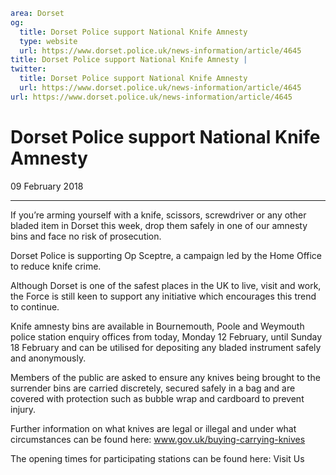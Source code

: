 ```yaml
area: Dorset
og:
  title: Dorset Police support National Knife Amnesty
  type: website
  url: https://www.dorset.police.uk/news-information/article/4645
title: Dorset Police support National Knife Amnesty |
twitter:
  title: Dorset Police support National Knife Amnesty
  url: https://www.dorset.police.uk/news-information/article/4645
url: https://www.dorset.police.uk/news-information/article/4645
```

# Dorset Police support National Knife Amnesty

09 February 2018

* * *

If you’re arming yourself with a knife, scissors, screwdriver or any other bladed item in Dorset this week, drop them safely in one of our amnesty bins and face no risk of prosecution.

Dorset Police is supporting Op Sceptre, a campaign led by the Home Office to reduce knife crime.

Although Dorset is one of the safest places in the UK to live, visit and work, the Force is still keen to support any initiative which encourages this trend to continue.

Knife amnesty bins are available in Bournemouth, Poole and Weymouth police station enquiry offices from today, Monday 12 February, until Sunday 18 February and can be utilised for depositing any bladed instrument safely and anonymously.

Members of the public are asked to ensure any knives being brought to the surrender bins are carried discretely, secured safely in a bag and are covered with protection such as bubble wrap and cardboard to prevent injury.

Further information on what knives are legal or illegal and under what circumstances can be found here: www.gov.uk/buying-carrying-knives

The opening times for participating stations can be found here: Visit Us
